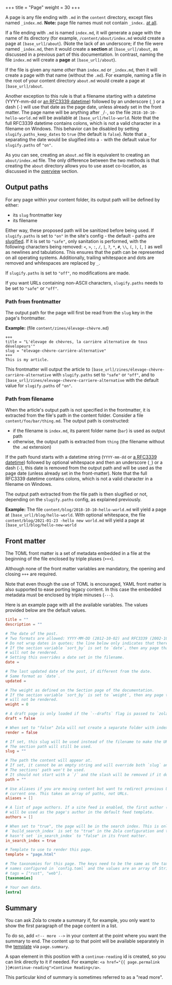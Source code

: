+++
title = "Page"
weight = 30
+++

A page is any file ending with `.md` in the `content` directory, except files
named `_index.md`. **Note:** page file names must not contain `_index.` [at all](https://github.com/getzola/zola/pull/1694).

If a file ending with `.md` is named `index.md`, it will generate a page
with the name of its directory (for example, `/content/about/index.md` would
create a page at `[base_url]/about`). (Note the lack of an underscore; if the file
were named `_index.md`, then it would create a **section** at `[base_url]/about`, as
discussed in a previous part of this documentation. In contrast, naming the file `index.md` will
create a **page** at `[base_url]/about`).

If the file is given any name _other_ than `index.md` or `_index.md`, then it will
create a page with that name (without the `.md`). For example, naming a file in the root of your
content directory `about.md` would create a page at `[base_url]/about`.

Another exception to this rule is that a filename starting with a datetime (YYYY-mm-dd or [an RFC3339 datetime](https://www.ietf.org/rfc/rfc3339.txt)) followed by
an underscore (`_`) or a dash (`-`) will use that date as the page date, unless already set
in the front matter. The page name will be anything after `_`/`-`, so the file `2018-10-10-hello-world.md` will
be available at `[base_url]/hello-world`. Note that the full RFC3339 datetime contains colons, which is not a valid
character in a filename on Windows.
This behavior can be disabled by setting `slugify.paths_keep_dates` to `true` (the default is `false`). Note that a `_` separating the date would be slugified into a `-` with the default value for `slugify.paths` of `"on"`.

As you can see, creating an `about.md` file is equivalent to creating an
`about/index.md` file. The only difference between the two methods is that creating
the `about` directory allows you to use asset co-location, as discussed in the
[overview](@/documentation/content/overview.md#asset-colocation) section.

## Output paths

For any page within your content folder, its output path will be defined by either:

- its `slug` frontmatter key
- its filename

Either way, these proposed path will be sanitized before being used.
If `slugify.paths` is set to `"on"` in the site's config - the default - paths are [slugified](https://en.wikipedia.org/wiki/Clean_URL#Slug).
If it is set to `"safe"`, only sanitation is performed, with the following characters being removed: `<`, `>`, `:`, `/`, `|`, `?`, `*`, `#`, `\\`, `(`, `)`, `[`, `]` as well as newlines and tabulations. This ensures that the path can be represented on all operating systems.
Additionally, trailing whitespace and dots are removed and whitespaces are replaced by `_`.

If `slugify.paths` is set to `"off"`, no modifications are made.

If you want URLs containing non-ASCII characters, `slugify.paths` needs to be set to `"safe"` or `"off"`.

### Path from frontmatter

The output path for the page will first be read from the `slug` key in the page's frontmatter.

**Example:** (file `content/zines/élevage-chèvre.md`)

```
+++
title = "L'élevage de chèvres, la carrière alternative de tous dévelopeurs'"
slug = "élevage-chèvre-carrière-alternative"
+++
This is my article.
```

This frontmatter will output the article to `[base_url]/zines/élevage-chèvre-carrière-alternative` with `slugify.paths` set to `"safe"` or `"off"`, and to `[base_url]/zines/elevage-chevre-carriere-alternative` with the default value for `slugify.paths` of `"on"`.

### Path from filename

When the article's output path is not specified in the frontmatter, it is extracted from the file's path in the content folder. Consider a file `content/foo/bar/thing.md`. The output path is constructed:

- if the filename is `index.md`, its parent folder name (`bar`) is used as output path
- otherwise, the output path is extracted from `thing` (the filename without the `.md` extension)

If the path found starts with a datetime string (`YYYY-mm-dd` or [a RFC3339 datetime](https://www.ietf.org/rfc/rfc3339.txt)) followed by optional whitespace and then an underscore (`_`) or a dash (`-`), this date is removed from the output path and will be used as the page date (unless already set in the front-matter). Note that the full RFC3339 datetime contains colons, which is not a valid character in a filename on Windows.

The output path extracted from the file path is then slugified or not, depending on the `slugify.paths` config, as explained previously.

**Example:**
The file `content/blog/2018-10-10-hello-world.md` will yield a page at `[base_url]/blog/hello-world`. With optional whitespace, the file `content/blog/2021-01-23 -hello new world.md` will yield a page at `[base_url]/blog/hello-new-world`

## Front matter

The TOML front matter is a set of metadata embedded in a file at the beginning of the file enclosed
by triple pluses (`+++`).

Although none of the front matter variables are mandatory, the opening and closing `+++` are required.

Note that even though the use of TOML is encouraged, YAML front matter is also supported to ease porting
legacy content. In this case the embedded metadata must be enclosed by triple minuses (`---`).

Here is an example page with all the available variables. The values provided below are the
default values.

```toml
title = ""
description = ""

# The date of the post.
# Two formats are allowed: YYYY-MM-DD (2012-10-02) and RFC3339 (2002-10-02T15:00:00Z).
# Do not wrap dates in quotes; the line below only indicates that there is no default date.
# If the section variable `sort_by` is set to `date`, then any page that lacks a `date`
# will not be rendered.
# Setting this overrides a date set in the filename.
date =

# The last updated date of the post, if different from the date.
# Same format as `date`.
updated =

# The weight as defined on the Section page of the documentation.
# If the section variable `sort_by` is set to `weight`, then any page that lacks a `weight`
# will not be rendered.
weight = 0

# A draft page is only loaded if the `--drafts` flag is passed to `zola build`, `zola serve` or `zola check`.
draft = false

# When set to "false" Zola will not create a separate folder with index.html inside for this page.
render = false

# If set, this slug will be used instead of the filename to make the URL.
# The section path will still be used.
slug = ""

# The path the content will appear at.
# If set, it cannot be an empty string and will override both `slug` and the filename.
# The sections' path won't be used.
# It should not start with a `/` and the slash will be removed if it does.
path = ""

# Use aliases if you are moving content but want to redirect previous URLs to the
# current one. This takes an array of paths, not URLs.
aliases = []

# A list of page authors. If a site feed is enabled, the first author (if any)
# will be used as the page's author in the default feed template.
authors = []

# When set to "true", the page will be in the search index. This is only used if
# `build_search_index` is set to "true" in the Zola configuration and the parent section
# hasn't set `in_search_index` to "false" in its front matter.
in_search_index = true

# Template to use to render this page.
template = "page.html"

# The taxonomies for this page. The keys need to be the same as the taxonomy
# names configured in `config.toml` and the values are an array of String objects. For example,
# tags = ["rust", "web"].
[taxonomies]

# Your own data.
[extra]
```

## Summary

You can ask Zola to create a summary if, for example, you only want to show the first
paragraph of the page content in a list.

To do so, add `<!-- more -->` in your content at the point
where you want the summary to end. The content up to that point will be
available separately in the
[template](@/documentation/templates/pages-sections.md#page-variables) via `page.summary`.

A span element in this position with a `continue-reading` id is created, so you can link directly to it if needed. For example:
`<a href="{{ page.permalink }}#continue-reading">Continue Reading</a>`.

This particular kind of summary is sometimes referred to as a "read more".
